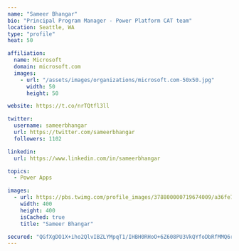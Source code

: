 ```yaml
---
name: "Sameer Bhangar"
bio: "Principal Program Manager - Power Platform CAT team"
location: Seattle, WA
type: "profile"
heat: 50

affiliation:
  name: Microsoft
  domain: microsoft.com
  images:
    - url: "/assets/images/organizations/microsoft.com-50x50.jpg"
      width: 50
      height: 50

website: https://t.co/nrTQtfl3ll

twitter:
  username: sameerbhangar
  url: https://twitter.com/sameerbhangar
  followers: 1102

linkedin:
  url: https://www.linkedin.com/in/sameerbhangar

topics:
  - Power Apps

images:
  - url: https://pbs.twimg.com/profile_images/378800000719674009/a36fe7ddfab1778b76e5793772e43798_400x400.jpeg
    width: 400
    height: 400
    isCached: true
    title: "Sameer Bhangar"

secured: "QGfXgDO1X+iho2QlvIBZLYMpqT1/IHBH0RHoO+6Z608PU3VkQYfoDbRfMMQ6rp6u4g1ZHZ7G0R1xYmdU88ZiKuTWUE2et4X60H0P2qW8YTe366Hl0V+m6kX58gP+9xZ1nMVv6wcUSqwsiy8aWgThEyv0ZRd8J/DKWOh+LF1HQEdKbL4zyxZSphMUmwQJyGCnOUy6dz5u/xw2h8AnSRT1vIfwSoTHg6v0qswL2Ept6Qn58k2KR3xG02Yw2WHqmngSZylSfouhVGqxSNsTG2720CGq6nN7GvGvF8QZSBmKfHYNBs/rVg6yPx4DwCpdyGWZa3pSHZIlyWGoTsMz256Kt0XuNqa+mZQInOiugib95AQwFywFU1Yyu+i8iqsns6t+7hFeoWXQ6qqaiJusjdJjJc/zVDnQl2QutlaajDmJoew=;w8IVbrHuDJLcEA0dzOpP2g=="
---
```


